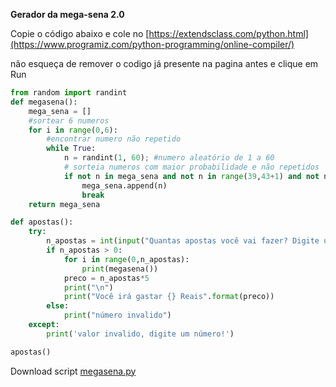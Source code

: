 **Gerador da mega-sena 2.0**

Copie o código abaixo e cole no [https://extendsclass.com/python.html](https://www.programiz.com/python-programming/online-compiler/)

não esqueça de remover o codigo já presente na pagina antes
e clique em Run

```python
from random import randint
def megasena():
    mega_sena = []
    #sortear 6 numeros
    for i in range(0,6):        
        #encontrar numero não repetido
        while True:
            n = randint(1, 60); #numero aleatório de 1 a 60
            # sorteia numeros com maior probabilidade e não repetidos
            if not n in mega_sena and not n in range(39,43+1) and not n in range(45,52+1) and not n in range(54,57+1) and not n in range(59,60+1):
                mega_sena.append(n)                    
                break
    return mega_sena    

def apostas():
    try:
        n_apostas = int(input("Quantas apostas você vai fazer? Digite um numero:"))
        if n_apostas > 0:
            for i in range(0,n_apostas):
                print(megasena())
            preco = n_apostas*5
            print("\n")
            print("Você irá gastar {} Reais".format(preco))
        else:
            print("número invalido")
    except:
        print('valor invalido, digite um número!')

apostas()
```

Download script [megasena.py](https://raw.githubusercontent.com/zoreu/gerador_megasena/main/megasena.py)
